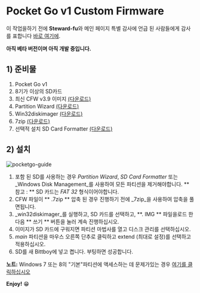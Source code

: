 # Pocket Go v1 Custom Firmware

이 작업을하기 전에 **Steward-fu**와 메인 페이지 특별 감사에 언급 된 사람들에게 감사를 표합니다 [바로 여기에](https://github.com/TriForceX/NewBittboyCFW#special-thanks).

**아직 베타 버전이며 아직 개발 중입니다.**

## 1) 준비물
1. Pocket Go v1
2. 8기가 이상의 SD카드
3. 최신 CFW v3.9 이미지 [(다운로드)](https://www.dropbox.com/s/m2j56qx2utt9d6z/PocketGo_V1_CFW_v3.9_10-06-2019.img.7z?dl=0)
4. Partition Wizard [(다운로드)](https://www.partitionwizard.com/download.html)
5. Win32diskimager [(다운로드)](https://sourceforge.net/projects/win32diskimager)
6. 7zip [(다운로드)](https://www.7-zip.org/download.html)
7. 선택적 설치 SD Card Formatter [(다운로드)](https://www.sdcard.org/downloads/formatter)

## 2) 설치
![pocketgo-guide](https://user-images.githubusercontent.com/16083854/59299539-e0ebb600-8c5a-11e9-91bb-f9386ec71d1c.png)

1. 포함 된 SD를 사용하는 경우 _Partition Wizard_, _SD Card Formatter_ 또는 _Windows Disk Management_를 사용하여 모든 파티션을 제거해야합니다.
   ** 참고 : ** SD 카드는 _FAT 32_ 형식이어야합니다.
2. CFW 파일이 ** .7zip ** 압축 된 경우 진행하기 전에 _7zip_을 사용하여 압축을 풀면됩니다.
3. _win32diskimager_를 실행하고, SD 카드를 선택하고, **. IMG ** 파일을로드 한 다음 ** 쓰기 ** 버튼을 눌러 계속 진행하십시오.
4. 이미지가 SD 카드에 구워지면 파티션 마법사를 열고 디스크 관리를 선택하십시오.
5. _main_ 파티션을 마우스 오른쪽 단추로 클릭하고 extend (최대로 설정)를 선택하고 적용하십시오.
6. SD를 새 Bittboy에 넣고 켭니다. 부팅하면 성공합니다.

**노트:** Windows 7 또는 8의 "기본"파티션에 액세스하는 데 문제가있는 경우 [여기를 클릭하십시오](https://user-images.githubusercontent.com/16083854/61264146-7d710e80-a759-11e9-99e4-de446c032818.jpg)

**Enjoy!** :grin:
